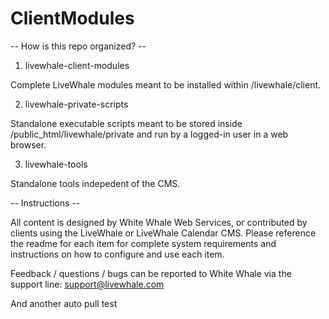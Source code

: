 # ClientModules

-- How is this repo organized? --

1) livewhale-client-modules

Complete LiveWhale modules meant to be installed within /livewhale/client.

2) livewhale-private-scripts

Standalone executable scripts meant to be stored inside /public_html/livewhale/private and run by a logged-in user in a web browser.

3) livewhale-tools

Standalone tools indepedent of the CMS.

-- Instructions --

All content is designed by White Whale Web Services, or contributed by clients using the LiveWhale or LiveWhale Calendar CMS. Please reference the readme for each item for complete system requirements and instructions on how to configure and use each item.

Feedback / questions / bugs can be reported to White Whale via the support line: support@livewhale.com

And another auto pull test
